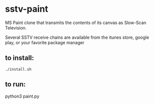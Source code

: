 # sstv-paint

MS Paint clone that transmits the contents of its canvas as Slow-Scan Television.

Several SSTV receive chains are available from the itunes store, google play, or your favorite package manager

## to install:

`./install.sh`

## to run:

python3 paint.py
